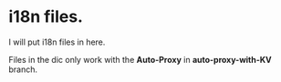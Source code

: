 # i18n files.

I will put i18n files in here.

Files in the dic only work with the **Auto-Proxy** in **auto-proxy-with-KV** branch.
